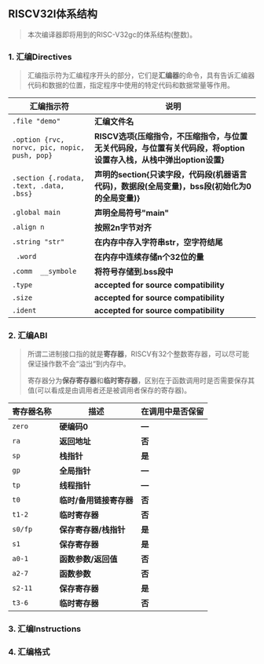 ##  RISCV32I体系结构

> 本次编译器即将用到的RISC-V32gc的体系结构(整数)。   
>

### 1. 汇编Directives

> 汇编指示符为汇编程序开头的部分，它们是**汇编器**的命令，具有告诉汇编器代码和数据的位置，指定程序中使用的特定代码和数据常量等作用。

| 汇编指示符                                    | 说明                                                         |
| --------------------------------------------- | ------------------------------------------------------------ |
| `.file "demo"`                                | **汇编文件名**                                               |
| `.option {rvc, norvc, pic, nopic, push, pop}` | **RISCV选项{压缩指令，不压缩指令，与位置无关代码段，与位置有关代码段，将option设置存入栈，从栈中弹出option设置}** |
| `.section {.rodata, .text, .data, .bss}`      | **声明的section{只读字段，代码段(机器语言代码)，数据段(全局变量)，bss段(初始化为0的全局变量)}** |
| `.global main`                                | **声明全局符号"main"**                                       |
| `.align n`                                    | **按照2n字节对齐**                                           |
| `.string "str"`                               | **在内存中存入字符串str，空字符结尾**                        |
| ` .word`                                      | **在内存中连续存储n个32位的量**                              |
| `.comm  __symbole`                            | **将符号存储到.bss段中**                                     |
| `.type`                                       | **accepted for source compatibility**                        |
| `.size`                                       | **accepted for source compatibility**                        |
| `.ident`                                      | **accepted for source compatibility**                        |

### 2. 汇编ABI

> 所谓二进制接口指的就是**寄存器**，RISCV有32个整数寄存器，可以尽可能保证操作数不会“溢出“到内存中。  
>
> 寄存器分为**保存寄存器**和**临时寄存器**，区别在于函数调用时是否需要保存其值(可以看成是由调用者还是被调用者保存的寄存器)。

| 寄存器名称 | 描述                    | 在调用中是否保留 |
| ---------- | ----------------------- | ---------------- |
| `zero`     | **硬编码0**             | **—**            |
| `ra`       | **返回地址**            | **否**           |
| `sp`       | **栈指针**              | **是**           |
| `gp`       | **全局指针**            | **—**            |
| `tp`       | **线程指针**            | **—**            |
| `t0`       | **临时/备用链接寄存器** | **否**           |
| `t1-2`     | **临时寄存器**          | **否**           |
| `s0/fp`    | **保存寄存器/栈指针**   | **是**           |
| `s1`       | **保存寄存器**          | **是**           |
| `a0-1`     | **函数参数/返回值**     | **否**           |
| `a2-7`     | **函数参数**            | **否**           |
| `s2-11`    | **保存寄存器**          | **是**           |
| `t3-6`     | **临时寄存器**          | **否**           |

### 3. 汇编Instructions





### 4. 汇编格式







